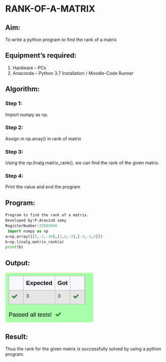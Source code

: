 # RANK-OF-A-MATRIX
## Aim:
To write a python program to find the rank of a matrix
## Equipment’s required:
1. 	Hardware – PCs
2. 	Anaconda – Python 3.7 Installation / Moodle-Code Runner
## Algorithm:
### Step 1: 
Import numpy as np.
### Step 2: 
Assign in np.array() in rank of matrix

### Step 3:
 Using the np.linalg.matrix_rank(), we can find the rank of the given matrix.
### Step 4: 
Print the value and end the program

## Program:
```python
Program to find the rank of a matrix.
Developed by:P.Aravind samy
RegisterNumber:22005040
 import numpy as np
a=np.array([[5,-3,-10],[2,2,-3],[-3,-1,5]])
b=np.linalg.matrix_rank(a)
print(b)
```

## Output:

![OUTPUT](/output.png)
## Result:
Thus the rank for the given matrix is successfully solved by  using a python program.

